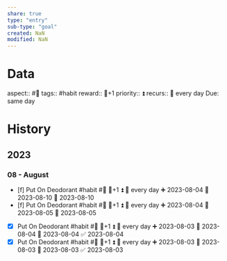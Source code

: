 ```yaml
---
share: true
type: "entry"
sub-type: "goal"
created: NaN 
modified: NaN
---
```

# Data
aspect:: #🚿
tags:: #habit
reward:: 🥄+1
priority:: ⏫
recurs:: 🔁 every day
Due: same day
# History
## 2023
### 08 - August
- [f] Put On Deodorant #habit #🚿 🥄+1 ⏫ 🔁 every day ➕ 2023-08-04 🛫 2023-08-10 📅 2023-08-10
- [f] Put On Deodorant #habit #🚿 🥄+1 ⏫ 🔁 every day ➕ 2023-08-04 🛫 2023-08-05 📅 2023-08-05
- [x] Put On Deodorant #habit #🚿 🥄+1 ⏫ 🔁 every day ➕ 2023-08-03 🛫 2023-08-04 📅 2023-08-04 ✅ 2023-08-04
- [x] Put On Deodorant #habit #🚿 🥄+1 ⏫ 🔁 every day ➕ 2023-08-03 🛫 2023-08-03 📅 2023-08-03 ✅ 2023-08-03